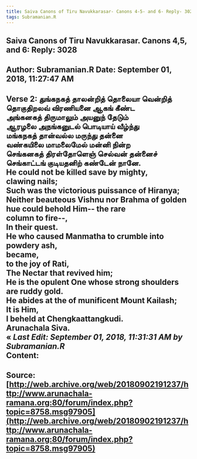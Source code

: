 ```yaml
--- 
title: Saiva Canons of Tiru Navukkarasar- Canons 4-5- and 6- Reply- 3028   
tags: Subramanian.R  
---  
```

##  Saiva Canons of Tiru Navukkarasar. Canons 4,5, and 6: Reply: 3028  
Author: Subramanian.R       Date: September 01, 2018, 11:27:47 AM  
---  
Verse 2: துங்கநகத் தாலன்றித் தொலையா வென்றித்   
 தொகுதிறலவ் விரணியனை ஆகங் கீண்ட   
அங்கனகத் திருமாலும் அயனுந் தேடும்   
 ஆரழலை அநங்கனுடல் பொடியாய் வீழ்ந்து   
மங்கநகத் தான்வல்ல மருந்து தன்னை   
 வண்கயிலை மாமலைமேல் மன்னி நின்ற   
செங்கனகத் திரள்தோளெஞ் செல்வன் தன்னைச்   
 செங்காட்டங் குடியதனிற் கண்டேன் நானே.   
He could not be killed save by mighty,   
clawing nails;   
Such was the victorious puissance of Hiranya;   
Neither beauteous Vishnu nor Brahma of golden hue could behold Him-- the rare  
column to fire--,   
In their quest.   
He who caused Manmatha to crumble into powdery ash,   
became,   
to the joy of Rati,   
The Nectar that revived him;   
He is the opulent One whose strong shoulders are ruddy gold.   
He abides at the of munificent Mount Kailash;   
It is Him,   
I beheld at Chengkaattangkudi.   
Arunachala Siva.  
« _Last Edit: September 01, 2018, 11:31:31 AM by Subramanian.R_  
Content:
 ---  
Source:[http://web.archive.org/web/20180902191237/http://www.arunachala-ramana.org:80/forum/index.php?topic=8758.msg97905](http://web.archive.org/web/20180902191237/http://www.arunachala-ramana.org:80/forum/index.php?topic=8758.msg97905)   
---  

